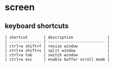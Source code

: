 # screen

## keyboard shortcuts

    | shortcut       | description               |
    | -------------- | ------------------------- |
    | ctrl+a shift+f | resize window             |
    | ctrl+a shift+s | split window              |
    | ctrl+a tab     | switch window             |
    | ctrl+a esc     | enable buffer scroll mode |
